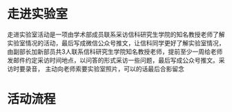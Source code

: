 # 走进实验室
走进实验室活动是一项由学术部成员联系采访信科研究生学院的知名教授老师了解实验室情况的活动，最后写成微信公众号推文，让信科同学更好了解实验室情况，由副部长加新部员共3人联系信科研究生学院知名教授老师，提前至少一周给老师发邮件约定采访时间地点，以问答的形式采访一些问题，最后写成公众号推文。采访时要录音，
主动向老师索要实验室照片，可以的话最后合影留念
# 活动流程
